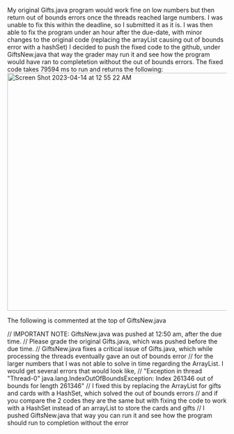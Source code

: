 My original Gifts.java program would work fine on low numbers but then return out of bounds errors once the threads reached large numbers. 
I was unable to fix this within the deadline, so I submitted it as it is. I was then able to fix the program under an hour after the due-date, 
with minor changes to the original code (replacing the arrayList causing out of bounds error with a hashSet)
I decided to push the fixed code to the github, under GiftsNew.java that way the grader may run it and see how the program would have ran to completetion
without the out of bounds errors. The fixed code takes 79594 ms to run and returns the following:
<img width="546" alt="Screen Shot 2023-04-14 at 12 55 22 AM" src="https://user-images.githubusercontent.com/114779107/231945205-071f53f1-57e4-4a0a-abe7-3ae1f6838428.png">

The following is commented at the top of GiftsNew.java

// IMPORTANT NOTE: GiftsNew.java was pushed at 12:50 am, after the due time. 
// Please grade the original Gifts.java, which was pushed before the due time. 
// GiftsNew.java fixes a critical issue of Gifts.java, which while processing the threads eventually gave an out of bounds error 
// for the larger numbers that I was not able to solve in time regarding the ArrayList. I would get several errors that would look like, 
// "Exception in thread "Thread-0" java.lang.IndexOutOfBoundsException: Index 261346 out of bounds for length 261346" 
//  I fixed this by replacing the ArrayList for gifts and cards with a HashSet, which solved the out of bounds errors
// and if you compare the 2 codes they are the same but with fixing the code to work with a HashSet instead of an arrayList to store the cards and gifts 
// I pushed GiftsNew.java that way you can run it and see how the program should run to completion without the error 
